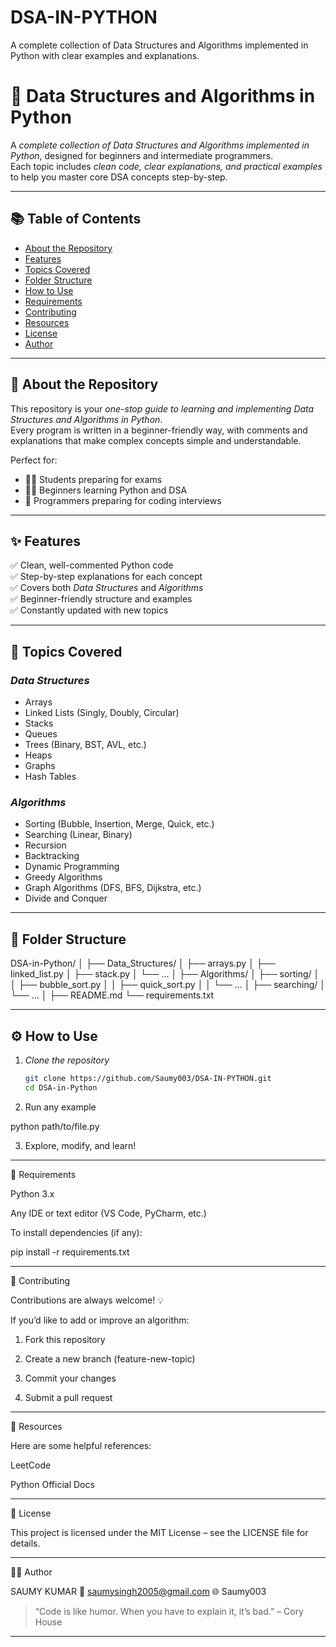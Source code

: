 # DSA-IN-PYTHON
A complete collection of Data Structures and Algorithms implemented in Python with clear examples and explanations.


# 🐍 Data Structures and Algorithms in Python

A *complete collection of Data Structures and Algorithms implemented in Python*, designed for beginners and intermediate programmers.  
Each topic includes *clean code, clear explanations, and practical examples* to help you master core DSA concepts step-by-step.  

---

## 📚 Table of Contents
- [About the Repository](#about-the-repository)
- [Features](#features)
- [Topics Covered](#topics-covered)
- [Folder Structure](#folder-structure)
- [How to Use](#how-to-use)
- [Requirements](#requirements)
- [Contributing](#contributing)
- [Resources](#resources)
- [License](#license)
- [Author](#author)

---

## 🧠 About the Repository

This repository is your *one-stop guide to learning and implementing Data Structures and Algorithms in Python*.  
Every program is written in a beginner-friendly way, with comments and explanations that make complex concepts simple and understandable.  

Perfect for:
- 🧑‍🎓 Students preparing for exams  
- 👨‍💻 Beginners learning Python and DSA  
- 💼 Programmers preparing for coding interviews  

---

## ✨ Features

✅ Clean, well-commented Python code  
✅ Step-by-step explanations for each concept  
✅ Covers both *Data Structures* and *Algorithms*  
✅ Beginner-friendly structure and examples  
✅ Constantly updated with new topics  

---

## 🧩 Topics Covered

### *Data Structures*
- Arrays  
- Linked Lists (Singly, Doubly, Circular)  
- Stacks  
- Queues  
- Trees (Binary, BST, AVL, etc.)  
- Heaps  
- Graphs  
- Hash Tables  

### *Algorithms*
- Sorting (Bubble, Insertion, Merge, Quick, etc.)  
- Searching (Linear, Binary)  
- Recursion  
- Backtracking  
- Dynamic Programming  
- Greedy Algorithms  
- Graph Algorithms (DFS, BFS, Dijkstra, etc.)  
- Divide and Conquer  

---

## 📁 Folder Structure
DSA-in-Python/ │ ├── Data_Structures/ │   ├── arrays.py │   ├── linked_list.py │   ├── stack.py │   └── ... │ ├── Algorithms/ │   ├── sorting/ │   │   ├── bubble_sort.py │   │   ├── quick_sort.py │   │   └── ... │   ├── searching/ │   └── ... │ ├── README.md └── requirements.txt

---

## ⚙️ How to Use

1. *Clone the repository*
   ```bash
   git clone https://github.com/Saumy003/DSA-IN-PYTHON.git
   cd DSA-in-Python

2. Run any example

python path/to/file.py


3. Explore, modify, and learn!




---

🧩 Requirements

Python 3.x

Any IDE or text editor (VS Code, PyCharm, etc.)


To install dependencies (if any):

pip install -r requirements.txt


---

🤝 Contributing

Contributions are always welcome! 💡

If you’d like to add or improve an algorithm:

1. Fork this repository


2. Create a new branch (feature-new-topic)


3. Commit your changes


4. Submit a pull request




---

📘 Resources

Here are some helpful references:

LeetCode

Python Official Docs



---

📄 License

This project is licensed under the MIT License – see the LICENSE file for details.


---

👨‍💻 Author

SAUMY KUMAR
📧 saumysingh2005@gmail.com
🌐 Saumy003

> “Code is like humor. When you have to explain it, it’s bad.” – Cory House



---
